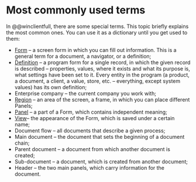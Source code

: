 # Most commonly used terms

In @@winclientfull, there are some special terms. This topic briefly explains the most common ones. You can use it as a dictionary until you get used to them:

- [Form](system-forms/overview.md) – a screen form in which you can fill out information. This is a general term for a document, a navigator, or a definition;
- [Definition](system-forms/definition-form.md) – a program form for a single record, in which the given record is described – properties, values, where it exists and what its purpose is, what settings have been set to it. Every entity in the program (a product, a document, a client, a value, store, etc. – everything, except system values) has its own definition;
- Enterprise company – the current company you work with;
- [Region](workspace-customization/working-with-regions.md) – an area of the screen, a frame, in which you can place different Panels;
- [Panel](workspace-customization/working-with-panels.md) – a part of a Form, which contains independent meaning;
- [View](workspace-customization/working-with-views.md)– the appearance of the Form, which is saved under a certain name;
- Document flow – all documents that describe a given process;
- Main document – the document that sets the beginning of a document chain;
- Parent document – a document from which another document is created;
- Sub-document – a document, which is created from another document;
- Header – the two main panels, which carry information for the document.
